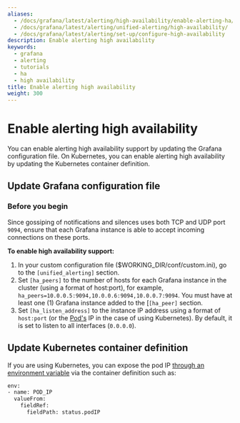 ```yaml
---
aliases:
  - /docs/grafana/latest/alerting/high-availability/enable-alerting-ha/
  - /docs/grafana/latest/alerting/unified-alerting/high-availability/
  - /docs/grafana/latest/alerting/set-up/configure-high-availability
description: Enable alerting high availability
keywords:
  - grafana
  - alerting
  - tutorials
  - ha
  - high availability
title: Enable alerting high availability
weight: 300
---
```


# Enable alerting high availability

You can enable alerting high availability support by updating the Grafana configuration file. On Kubernetes, you can enable alerting high availability by updating the Kubernetes container definition.

## Update Grafana configuration file

### Before you begin

Since gossiping of notifications and silences uses both TCP and UDP port `9094`, ensure that each Grafana instance is able to accept incoming connections on these ports.

**To enable high availability support:**

1. In your custom configuration file ($WORKING_DIR/conf/custom.ini), go to the `[unified_alerting]` section.
2. Set `[ha_peers]` to the number of hosts for each Grafana instance in the cluster (using a format of host:port), for example, `ha_peers=10.0.0.5:9094,10.0.0.6:9094,10.0.0.7:9094`.
   You must have at least one (1) Grafana instance added to the [`[ha_peer]` section.
3. Set `[ha_listen_address]` to the instance IP address using a format of `host:port` (or the [Pod's](https://kubernetes.io/docs/concepts/workloads/pods/) IP in the case of using Kubernetes).
   By default, it is set to listen to all interfaces (`0.0.0.0`).

## Update Kubernetes container definition

If you are using Kubernetes, you can expose the pod IP [through an environment variable](https://kubernetes.io/docs/tasks/inject-data-application/environment-variable-expose-pod-information/) via the container definition such as:

```bash
env:
- name: POD_IP
  valueFrom:
    fieldRef:
      fieldPath: status.podIP
```
